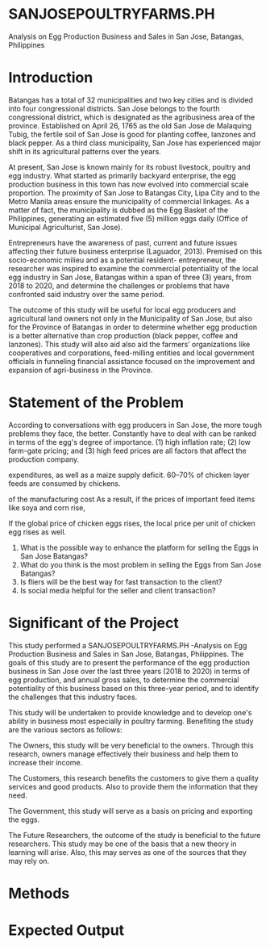 # SANJOSEPOULTRYFARMS.PH
Analysis on Egg Production Business and Sales in San Jose, Batangas, Philippines

# Introduction
Batangas has a total of 32 municipalities and two key cities and is divided into four
congressional districts. San Jose belongs to the fourth congressional district, which is
designated as the agribusiness area of the province. Established on April 26, 1765 as the old San
Jose de Malaquing Tubig, the fertile soil of San Jose is good for planting coffee, lanzones and
black pepper. As a third class municipality, San Jose has experienced major shift in its
agricultural patterns over the years.

At present, San Jose is known mainly for its robust livestock, poultry and egg industry. What
started as primarily backyard enterprise, the egg production business in this town has now
evolved into commercial scale proportion. The proximity of San Jose to Batangas City, Lipa City
and to the Metro Manila areas ensure the municipality of commercial linkages. As a matter of
fact, the municipality is dubbed as the Egg Basket of the Philippines, generating an estimated
five (5) million eggs daily (Office of Municipal Agriculturist, San Jose).

Entrepreneurs have the awareness of past, current and future issues affecting their future
business enterprise (Laguador, 2013). Premised on this socio-economic milieu and as a
potential resident- entrepreneur, the researcher was inspired to examine the commercial
potentiality of the local egg industry in San Jose, Batangas within a span of three (3) years, from
2018 to 2020, and determine the challenges or problems that have confronted said industry
over the same period.

The outcome of this study will be useful for local egg producers and agricultural land owners
not only in the Municipality of San Jose, but also for the Province of Batangas in order to
determine whether egg production is a better alternative than crop production (black pepper,
coffee and lanzones). This study will also aid also aid the farmers’ organizations like
cooperatives and corporations, feed-milling entities and local government officials in funneling
financial assistance focused on the improvement and expansion of agri-business in the
Province.

# Statement of the Problem
According to conversations with egg producers in San Jose, the more tough problems they face, the better.
Constantly have to deal with can be ranked in terms of the egg's degree of importance.
(1) high inflation rate; (2) low farm-gate pricing; and (3) high feed prices are all factors that affect the production company.

expenditures, as well as a maize supply deficit. 60–70% of chicken layer feeds are consumed by chickens.

of the manufacturing cost As a result, if the prices of important feed items like soya and corn rise,

If the global price of chicken eggs rises, the local price per unit of chicken egg rises as well.

1. What is the possible way to enhance the platform for selling the Eggs in San Jose Batangas?
2. What do you think is the most problem in selling the Eggs from San Jose Batangas?
3. Is fliers will be the best way for fast transaction to the client?
4. Is social media helpful for the seller and client transaction?

# Significant of the Project
This study performed a SANJOSEPOULTRYFARMS.PH -Analysis on Egg Production Business and Sales in San Jose, Batangas, Philippines.  The goals of this study are to present the performance of the egg production business in San Jose over the last three years (2018 to 2020) in terms of egg production, and annual gross sales, to determine the commercial potentiality of this business based on this three-year period, and to identify the challenges that this industry faces.

This study will be undertaken to provide knowledge and to develop one's ability in business most especially in poultry farming. Benefiting the study are the various sectors as follows:

The Owners, this study will be very beneficial to the owners. Through this research, owners manage effectively their business and help them to increase their income.

The Customers, this research benefits the customers to give them a quality services and good products. Also to provide them the information that they need.

The Government, this study will serve as a basis on pricing and exporting the eggs.

The Future Researchers, the outcome of the study is beneficial to the future researchers. This study may be one of the basis that a new theory in learning will arise. Also, this may serves as one of the sources that they may rely on.

# Methods

# Expected Output








